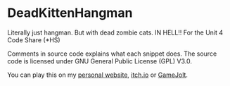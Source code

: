 # DeadKittenHangman
Literally just hangman. But with dead zombie cats. IN HELL!! For the Unit 4 Code Share (\*HS)

Comments in source code explains what each snippet does. The source code is licensed under GNU General Public License (GPL) V3.0.

You can play this on my [personal website](http://otter.men/projects/dkh), [itch.io](https://tewm.itch.io/dkhN) or [GameJolt](https://gamejolt.com/games/dkh/716976).
